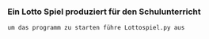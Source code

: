 ### Ein Lotto Spiel produziert für den Schulunterricht

	um das programm zu starten führe Lottospiel.py aus
